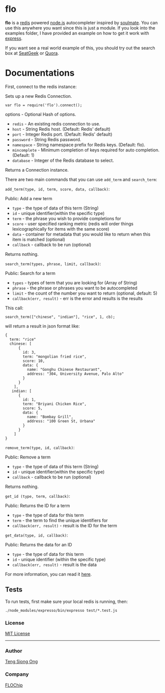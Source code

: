 flo
===
**flo** is a [redis](http://redis.io) powered [node.js](http://nodejs.org) autocompleter inspired by [soulmate](https://github.com/seatgeek/soulmate). You can use this anywhere you want since this is just a module. If you look into the examples folder, I have provided an example on how to get it work with [express](http://expressjs.com/).

If you want see a real world example of this, you should try out the search box at [SeatGeek](http://seatgeek.com) or [Quora](http://quora.com).

Documentations
==============

First, connect to the redis instance:

Sets up a new Redis Connection.

    var flo = require('flo').connect();

options - Optional Hash of options.

* `redis`       - An existing redis connection to use.
* `host`        - String Redis host. (Default: Redis' default)
* `port`        - Integer Redis port. (Default: Redis' default)
* `password`    - String Redis password.
* `namespace`   - String namespace prefix for Redis keys. (Default: flo).
* `mincomplete` - Minimum completion of keys required for auto completion. (Default: 1)
* `database`    - Integer of the Redis database to select.

Returns a Connection instance.

There are two main commands that you can use `add_term` and `search_term`:

`add_term(type, id, term, score, data, callback)`:

Public: Add a new term

* `type`     - the type of data of this term (String)
* `id`       - unique identifier(within the specific type)
* `term`     - the phrase you wish to provide completions for
* `score`    - user specified ranking metric (redis will order things lexicographically for items with the same score)
* `data`     - container for metadata that you would like to return when this item is matched (optional)
* `callback` - callback to be run (optional)

Returns nothing.

`search_term(types, phrase, limit, callback)`:

Public: Search for a term

* `types` - types of term that you are looking for (Array of String)
* `phrase` - the phrase or phrases you want to be autocompleted
* `limit` - the count of the number you want to return (optional, default: 5)
* `callback(err, result)` - err is the error and results is the results

This call:

`search_term(["chinese", "indian"], "rice", 1, cb);`

will return a result in json format like:

    {
      term: "rice"
      chinese: [
          {
            id: 3,
            term: "mongolian fried rice",
            score: 10,
            data: {
              name: "Gonghu Chinese Restaurant",
              address: "304, University Avenue, Palo Alto"
            }
          }
        ],
       indian: [
          {
            id: 1,
            term: "Briyani Chicken Rice",
            score: 5,
            data: {
              name: "Bombay Grill",
              address: "100 Green St, Urbana"
            }
          }
        ]
    }

`remove_term(type, id, callback)`:

Public: Remove a term

* `type`     - the type of data of this term (String)
* `id`       - unique identifier(within the specific type)
* `callback` - callback to be run (optional)

Returns nothing.

`get_id (type, term, callback)`:

Public: Returns the ID for a term

* `type`    - the type of data for this term
* `term`    - the term to find the unique identifiers for
* `callback(err, result)` - result is the ID for the term

`get_data(type, id, callback)`:

Public: Returns the data for an ID

* `type`    - the type of data for this term
* `id`       - unique identifier (within the specific type)
* `callback(err, result)` - result is the data

For more information, you can read it [here](https://github.com/siong1987/flo/tree/master/docs).

## Tests
To run tests, first make sure your local redis is running, then:

    ./node_modules/expresso/bin/expresso test/*.test.js

### License
[MIT License](https://github.com/siong1987/flo/blob/master/LICENSE)

---
### Author
[Teng Siong Ong](https://github.com/siong1987/)

### Company
[FLOChip](http://flochip.com)
